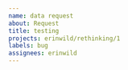 ```yaml
---
name: data request
about: Request
title: testing
projects: erinwild/rethinking/1
labels: bug
assignees: erinwild
---
```

